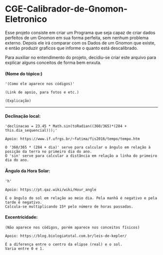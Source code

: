 # CGE-Calibrador-de-Gnomon-Eletronico
Esse projeto consiste em criar um Programa que seja capaz de criar dados perfeitos de um Gnomon em sua forma perfeita, sem nenhum problema externo. Depois ele irá comparar com os Dados de um Gnomon que existe, e então produzir graficos que informe o quanto está descalibrado.

Para auxiliar no entendimento do projeto, decidiu-se criar este arquivo para explicar alguns conceitos de forma bem enxuta.

#### (Nome do tópico:)
	'(Como ele aparece nos códigos)'

	(Link de apoio, para fotos e etc.)

	(Explicação)

---------------

#### Declinação local:
	'declinacao = 23.45 * Math.sin(toRadian((360/365)*(284 + this.dia_sequencial)));'

	Apoio: https://www.if.ufrgs.br/~fatima/fis2016/tempo/tempo.htm

	O '360/365 * (284 + dia)' serve para calcular o ângulo em relação à posição da terra no primeiro dia do ano.
	O 'sin' serve para calcular a distância em relação a linha do primeiro dia do ano.

#### Ângulo da Hora Solar:
	'h'

	Apoio: https://pt.qaz.wiki/wiki/Hour_angle
	
	É o ângulo do sol em relação ao meio dia. Pela manhã é negativo e pela tarde é negativo.
	Calcula-se multiplicando 15º pelo número de horas passadas.

#### Excentricidade:
	(Não aparece nos códigos, porém aparece nos conceitos físicos)

	Apoio: https://blog.biologiatotal.com.br/leis-de-kepler/

	É a diferença entre o centro da elipse (real) e o sol.
	Varia entre 0 e 1.
